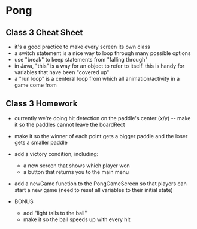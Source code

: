 # Pong

Class 3 Cheat Sheet
------------------------------------------------------------------------
* it's a good practice to make every screen its own class
* a switch statement is a nice way to loop through many possible options
* use "break" to keep statements from "falling through"
* in Java, "this" is a way for an object to refer to itself. this is handy for variables that have been "covered up"
* a "run loop" is a centeral loop from which all animation/activity in a game come from


Class 3 Homework
------------------------------------------------------------------------
* currently we're doing hit detection on the paddle's center (x/y) -- make it so the paddles cannot leave the boardRect
* make it so the winner of each point gets a bigger paddle and the loser gets a smaller paddle
* add a victory condition, including:
  * a new screen that shows which player won
  * a button that returns you to the main menu
* add a newGame function to the PongGameScreen so that players can start a new game (need to reset all variables to their initial state)


* BONUS
  * add "light tails to the ball"
  * make it so the ball speeds up with every hit
  
